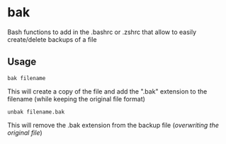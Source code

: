 # bak
Bash functions to add in the .bashrc or .zshrc that allow to easily create/delete backups of a file

## Usage
```
bak filename
```
This will create a copy of the file and add the ".bak" extension to the filename (while keeping the original file format)


```
unbak filename.bak
```
This will remove the .bak extension from the backup file (*overwriting the original file*)

